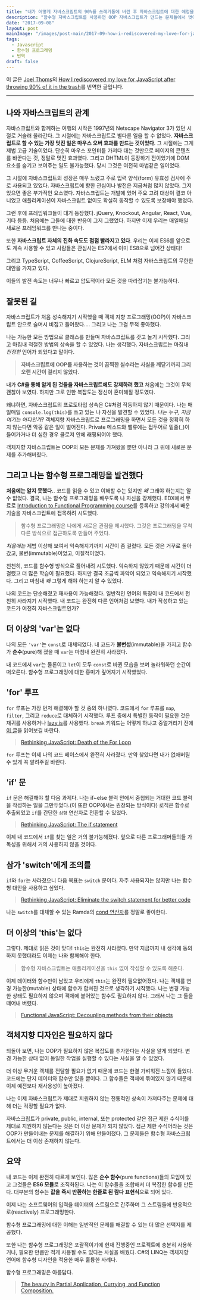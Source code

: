 ```yaml
---
title: "내가 어떻게 자바스크립트의 90%를 쓰레기통에 버린 후 자바스크립트에 대한 애정을 다시 확인했는지에 대하여"
description: "함수형 자바스크립트를 사용하면 OOP 자바스크립트가 만드는 문제들에서 벗어날 수 있다. 객체지향은 자바스크립트에 맞지 않는 옷이다. 함수형 자바스크립트는 학습에 시간이 걸리지만 그럴만한 가치가 충분하다."
date: "2017-09-08"
layout: post
mainImage: "/images/post-main/2017-09-how-i-rediscovered-my-love-for-java-script-after-throwing-90-of-it-in-the-trash/trashbin.png"
tags:
  - Javascript
  - 함수형 프로그래밍
  - 번역
draft: false
---
```


이 글은 [Joel Thoms](https://hackernoon.com/@joelthoms?source=post_header_lockup)의 [How I rediscovered my love for JavaScript after throwing 90% of it in the trash](https://hackernoon.com/how-i-rediscovered-my-love-for-javascript-after-throwing-90-of-it-in-the-trash-f1baed075d1b)를 번역한 글입니다.

---

## 나와 자바스크립트의 관계

자바스크립트와 함께하는 여행의 시작은 1997년의 Netscape Navigator 3가 있던 시절로 거슬러 올라간다. 그 시절에는 자바스크립트로 별다른 일을 할 수 없었다. **자바스크립트로 할 수 있는 가장 멋진 일은 마우스 오버 효과를 만드는 것이었다**. 그 시절에는 그게 제법 고급 기술이었다. 단순히 마우스 포인터틑 가져다 대는 것만으로 페이지의 콘텐츠를 바꾼다는 것, 정말로 멋진 효과였다. 그리고 DHTML이 등장하기 전이었기에 DOM 요소를 숨기고 보여주는 일도 불가능했다. 당시 그것은 여전히 마법같은 일이었다.

그 시절에 자바스크립트의 성장은 매우 느렸고 주로 입력 양식(form) 유효성 검사에 주로 사용되고 있었다. 자바스크립트에 향한 관심이나 발전은 지금처럼 많지 않았다. 그저 있으면 좋은 부가적인 요소였다. 자바스크립트는 개발에 있어 주요 고려 대상이 결코 아니었고 애플리케이션이 자바스크립트 없이도 확실히 동작할 수 있도록 보장해야 했었다.

그런 후에 프레임워크들이 대거 등장했다. jQuery, Knockout, Angular, React, Vue, 기타 등등. 처음에는 그들에 대한 반응이 그저 그랬었다. 하지만 이제 우리는 매일매일 새로운 프레임워크를 만나는 중이다.

또한 **자바스크립트 자체의 진화 속도도 점점 빨라지고 있다**. 우리는 이제 ES6를 앞으로도 계속 사용할 수 있고 사람들은 관심사는 ES7애서 이미 ES8으로 넘어간 상태다!

그리고 TypeScript, CoffeeScript, ClojureScript, ELM 처럼 자바스크립트의 무한한 대안을 가지고 있다.

이들의 발전 속도는 너무나 빠르고 압도적이라 모든 것을 따라잡기는 불가능하다.

## 잘못된 길

자바스크립트가 처음 성숙해지기 시작했을 때 객체 지향 프로그래밍(OOP)이 자바스크립트 안으로 슬며시 비집고 들어왔다.... 그리고 나는 그걸 무척 좋아했다.

나는 가능한 모든 방법으로 클래스를 만들며 자바스크립트를 갖고 놀기 시작했다. 그리고 마침내 적절한 방법의 상속을 할 수 있었다. 나는 생각했다. 자바스크립트는 마침내 *진정한* 언어가 되었다고 말이다.

> **자바스크립트에 OOP를 사용하는 것이 끔찍한 실수라는 사실을 깨닫기까지 그리 오랜 시간이 걸리지 않았다.**

내가 **C#을 통해 알게 된 것들을 자바스크립트에도 강제하려 했고** 처음에는 그것이 무척 괜찮아 보였다. 하지만 그로 인한 복잡도는 정신이 혼미해질 정도였다.

왜냐하면, 자바스크립트의 프로토타입 상속은 C#처럼 작동하지 않기 때문이다. 나는 매일매일 `console.log(this)`를 쓰고 있는 나 자신을 발견할 수 있었다. *나는 누구, 지금 여기는 어디인가?* 객체지향 자바스크립트로 프로그래밍을 하면서 모든 것을 정확히 하지 않는다면 악몽 같은 일이 벌어진다. Private 메소드와 밸류에는 접두어로 밑줄(_)이 들어가거나 더 심한 경우 클로져 안에 래핑되어야 했다.

객체지향 자바스크립트는 OOP의 모든 문제를 가져왔을 뿐만 아니라 그 위에 새로운 문제를 추가해버렸다.

## 그리고 나는 함수형 프로그래밍을 발견했다

**처음에는 알지 못했다.**. 코드를 읽을 수 있고 이해할 수는 있지만 *왜* 그래야 하는지는 알 수 없었다. 결국, 나는 함수형 프로그래밍을 배우도록 나 자신을 강제했다. EDX에서 무료로 [Introduction to Functional Programming course](https://www.edx.org/course/introduction-functional-programming-delftx-fp101x-0)를 등록하고 강의에서 배운 기술을 자바스크립트에 접목하려 시도했다.

> 함수형 프로그래밍은 나에게 새로운 관점을 제시했다. 그것은 프로그래밍을 무척 다른 방식으로 접근하도록 만들어 주었다.

*처음에는* 제법 이상해 보여서 익숙해지기까지 시간이 좀 걸렸다. 모든 것은 거꾸로 돌아갔고, 불변(immutable)이었고, 이질적이었다.

천천히, 코드를 함수형 방식으로 풀어내려 시도했다. 익숙하지 않았기 때문에 시간이 더 걸렸고 더 많은 학습이 필요했다. 하지만 결국 조금씩 파악이 되었고 익숙해지기 시작했다. 그리고 마침내 *왜* 그렇게 해야 하는지 알 수 있었다.

나의 코드는 단순해졌고 재사용이 가능해졌다. 일반적인 언어의 특징이 내 코드에서 천천히 사라지기 시작했다. 내 코드는 완전히 다른 언어처럼 보였다. 내가 작성하고 있는 코드가 여전히 자바스크립트인가?

## 더 이상의 'var'는 없다

나의 모든 `'var'`는 `const`로 대체되었다. 내 코드가 **불변성**(immutable)을 가지고 함수가 **순수**(pure)해 졌을 때 `var`는 마침내 완전히 사라졌다.

내 코드에서 `var`는 물론이고 `let`이 모두 `const`로 바뀐 모습을 보며 놀라워하던 순간이 떠오른다. 함수형 프로그래밍에 대한 흥미가 깊어지기 시작했었다.

## 'for' 루프

`for` 루프는 가장 먼저 해결해야 할 것 중의 하나였다. 코드에서 `for` 루프를 `map`, `filter`, 그리고 `reduce`로 대체하기 시작했다. 루프 중에서 특별한 동작이 필요한 것은 재귀를 사용하거나 [lazy.js](http://danieltao.com/lazy.js/)를 사용했다. `break` 키워드는 어떻게 하냐고 중얼거리기 전에 [이 글](https://hackernoon.com/rethinking-javascript-break-is-the-goto-of-loops-51b27b1c85f8)을 읽어보길 바란다.

> [Rethinking JavaScript: Death of the For Loop](https://hackernoon.com/rethinking-javascript-death-of-the-for-loop-c431564c84a8)

`for` 루프는 이제 나의 코드 베이스에서 완전히 사라졌다. 만약 찾았다면 내가 없애버릴 수 있게 꼭 알려주길 바란다.

## 'if' 문

`if` 문은 해결해야 할 다음 과제다. 나는 if~else 블럭 안에서 중첩되는 거대한 코드 블럭을 작성하는 일을 그만두었다.(이 또한 OOP에서는 권장되는 방식이다) 로직은 함수로 추출되었고 `if`를 간단한 `삼항` 연산자로 전환할 수 있었다.

> [Rethinking JavaScript: The if statement](https://hackernoon.com/rethinking-javascript-the-if-statement-b158a61cd6cb)

이제 내 코드에서 `if`를 찾는 일은 거의 불가능해졌다. 앞으로 다른 프로그래머들의들 가독성을 위해서 거의 사용하지 않을 것이다.

## 삼가 'switch'에게 조의를

`if`와 `for`는 사라졌으니 다음 목표는 `switch` 문이다. 자주 사용되지는 않지만 나는 함수형 대안을 사용하고 싶었다.

> [Rethinking JavaScript: Eliminate the switch statement for better code](https://hackernoon.com/rethinking-javascript-eliminate-the-switch-statement-for-better-code-5c81c044716d)

나는 `switch`를 대체할 수 있는 Ramda의 [cond 연산자](http://ramdajs.com/docs/#cond)를 정말로 좋아한다.

## 더 이상의 'this'는 없다

그렇다. 제대로 읽은 것이 맞다! `this`는 완전히 사라졌다. 만약 지금까지 내 생각에 동의하지 못했더라도 이제는 나와 함께해야 한다.

> 함수형 자바스크립트는 애플리케이션을 `this` 없이 작성할 수 있도록 해준다.

이제 데이터와 함수만이 남았고 우리에게 `this`는 완전히 필요없어졌다. 나는 객체를 변경 가능한(mutable) 상태에 함수가 합쳐진 것으로 생각하기 시작했다. 나는 변경 가능한 상태도 필요하지 않으며 객체에 붙어있는 함수도 필요하지 않다. 그래서 나는 그 둘을 떼어내 버렸다.

> [Functional JavaScript: Decoupling methods from their objects](https://hackernoon.com/functional-javascript-decoupling-methods-from-their-objects-aa3ca13d7ae8)

## 객체지향 디자인은 필요하지 않다

되돌아 보면, 나는 OOP가 필요하지 않은 복잡도를 추가한다는 사실을 알게 되었다. 변경 가능한 상태 없이 동일한 작업을 실행할 수 있다는 사실을 알 수 있었다.

더 이상 무거운 객체를 전달할 필요가 없기 때문에 코드는 한결 가벼워진 느낌이 들었다. 코드에는 단지 데이터와 함수만 있을 뿐이다. 그 함수들은 객체에 묶여있지 않기 때문에 이제 예전보다 재사용성이 높아졌다.

나는 이제 자바스크립트가 제대로 지원하지 않는 전통적인 상속이 가져다주는 문제에 대해 더는 걱정할 필요가 없다.

자바스크립트가 private, public, internal, 또는 protected 같은 접근 제한 수식어를 제대로 지원하지 않는다는 것은 더 이상 문제가 되지 않았다. 접근 제한 수식어라는 것은 OOP가 만들어내는 문제를 해결하기 위해 만들어졌다. 그 문제들은 함수형 자바스크립트에서는 더 이상 존재하지 않는다.

## 요약

내 코드는 이제 완전히 다르게 보인다. 많은 **순수 함수**(pure functions)들의 모임이 있고 그것들은 **ES6 모듈**로 조직화된다. 나는 이 함수들을 조합해서 더 복잡한 함수를 만든다. 대부분의 함수는 **값을 즉시 반환하는 한줄로 된 람다 표현식**으로 되어 있다.

이제 나는 소프트웨어의 입력을 데이터의 스트림으로 간주하며 그 스트림들에 반응적으로(reactively) 프로그래밍한다.

함수형 프로그래밍에 대한 이해는 일반적인 문제를 해결할 수 있는 더 많은 선택지를 제공했다.

또한 나는 함수형 프로그래밍은 포괄적이기에 현재 진행중인 프로젝트에 충분히 사용하거나, 필요한 만큼만 적게 사용될 수도 있다는 사실을 배웠다. C#의 LINQ는 객체지향 언어에 함수형 디자인을 적용한 매우 훌륭한 사례다.

함수형 프로그래밍은 아름답다.

> [The beauty in Partial Application, Currying, and Function Composition.](https://hackernoon.com/the-beauty-in-partial-application-currying-and-function-composition-d885bdf0d574)